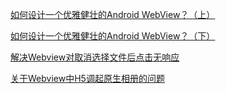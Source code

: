 [如何设计一个优雅健壮的Android WebView？（上）](https://blog.klmobile.app/2018/02/16/design-an-elegant-and-powerful-android-webview-part-one/)

[如何设计一个优雅健壮的Android WebView？（下）](https://blog.klmobile.app/2018/02/27/design-an-elegant-and-powerful-android-webview-part-two/)

[解决Webview对取消选择文件后点击无响应](https://drprincess.github.io/2017/08/31/Android-%E8%A7%A3%E5%86%B3Webview%E5%AF%B9inputType=file%E7%82%B9%E5%87%BB%E6%97%A0%E5%93%8D%E5%BA%94/)

[关于Webview中H5调起原生相册的问题](https://www.jianshu.com/p/d7d3770e28da)

